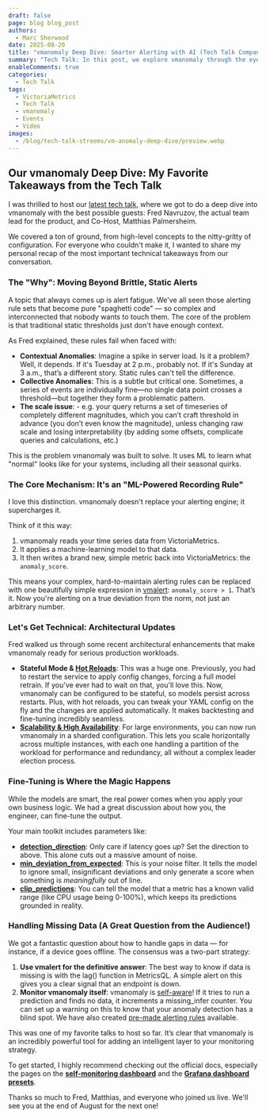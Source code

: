 ```yaml
---
draft: false
page: blog blog_post
authors:
  - Marc Sherwood
date: 2025-08-20
title: "vmanomaly Deep Dive: Smarter Alerting with AI (Tech Talk Companion)"
summary: "Tech Talk: In this post, we explore vmanomaly through the eyes of its creators. Learn how this AI-powered alerting system helps cut through noise, avoid static rule spaghetti, and deliver actionable insights directly from your monitoring data."
enableComments: true
categories:
  - Tech Talk
tags:
  - VictoriaMetrics
  - Tech Talk
  - vmanomaly
  - Events
  - Video
images:
  - /blog/tech-talk-streems/vm-anomaly-deep-dive/preview.webp
---
```


## Our vmanomaly Deep Dive: My Favorite Takeaways from the Tech Talk

I was thrilled to host our [latest tech talk](https://www.youtube.com/watch?v=Uuix_glPfjM), where we got to do a deep dive into vmanomaly with the best possible guests: Fred Navruzov, the actual team lead for the product, and Co-Host, Matthias Palmersheim.

We covered a ton of ground, from high-level concepts to the nitty-gritty of configuration. For everyone who couldn't make it, I wanted to share my personal recap of the most important technical takeaways from our conversation.

### The "Why": Moving Beyond Brittle, Static Alerts

A topic that always comes up is alert fatigue. We've all seen those alerting rule sets that become pure "spaghetti code" — so complex and interconnected that nobody wants to touch them. The core of the problem is that traditional static thresholds just don't have enough context.

As Fred explained, these rules fail when faced with:

* **Contextual Anomalies**: Imagine a spike in server load. Is it a problem? Well, it depends. If it's Tuesday at 2 p.m., probably not. If it's Sunday at 3 a.m., that’s a different story. Static rules can't tell the difference.
* **Collective Anomalies**: This is a subtle but critical one. Sometimes, a series of events are individually fine—no single data point crosses a threshold—but together they form a problematic pattern.
* **The scale issue**: - e.g. your query returns a set of timeseries of completely different magnitudes, which you can’t craft threshold in advance (you don’t even know the magnitude), unless changing raw scale and losing interpretability (by adding some offsets, complicate queries and calculations, etc.)

This is the problem vmanomaly was built to solve. It uses ML to learn what "normal" looks like for your systems, including all their seasonal quirks.

### The Core Mechanism: It's an "ML-Powered Recording Rule"

I love this distinction. vmanomaly doesn't replace your alerting engine; it supercharges it.

Think of it this way:

1. vmanomaly reads your time series data from VictoriaMetrics.
2. It applies a machine-learning model to that data.
3. It then writes a brand new, simple metric back into VictoriaMetrics: the `anomaly_score`.

This means your complex, hard-to-maintain alerting rules can be replaced with one beautifully simple expression in [vmalert](https://docs.victoriametrics.com/victoriametrics/vmalert/): `anomaly_score > 1`. That’s it. Now you're alerting on a true deviation from the norm, not just an arbitrary number.

### Let's Get Technical: Architectural Updates

Fred walked us through some recent architectural enhancements that make vmanomaly ready for serious production workloads.

* **Stateful Mode & [Hot Reloads](https://docs.victoriametrics.com/anomaly-detection/changelog/#v1250)**: This was a huge one. Previously, you had to restart the service to apply config changes, forcing a full model retrain. If you've ever had to wait on that, you'll love this. Now, vmanomaly can be configured to be stateful, so models persist across restarts. Plus, with hot reloads, you can tweak your YAML config on the fly and the changes are applied automatically. It makes backtesting and fine-tuning incredibly seamless.
* [**Scalability & High Availability**](https://docs.victoriametrics.com/anomaly-detection/scaling-vmanomaly/): For large environments, you can now run vmanomaly in a sharded configuration. This lets you scale horizontally across multiple instances, with each one handling a partition of the workload for performance and redundancy, all without a complex leader election process.

### Fine-Tuning is Where the Magic Happens

While the models are smart, the real power comes when you apply your own business logic. We had a great discussion about how you, the engineer, can fine-tune the output.

Your main toolkit includes parameters like:

* [**detection_direction**](https://docs.victoriametrics.com/anomaly-detection/components/models/#detection-direction): Only care if latency goes *up*? Set the direction to above. This alone cuts out a massive amount of noise.
* [**min_deviation_from_expected**](https://docs.victoriametrics.com/anomaly-detection/components/models/#minimal-deviation-from-expected): This is your noise filter. It tells the model to ignore small, insignificant deviations and only generate a score when something is *meaningfully* out of line.
* [**clip_predictions**](https://docs.victoriametrics.com/anomaly-detection/components/models/#clip-predictions): You can tell the model that a metric has a known valid range (like CPU usage being 0-100%), which keeps its predictions grounded in reality.

### Handling Missing Data (A Great Question from the Audience!)

We got a fantastic question about how to handle gaps in data — for instance, if a device goes offline. The consensus was a two-part strategy:

1. **Use vmalert for the definitive answer**: The best way to know if data is missing is with the lag() function in MetricsQL. A simple alert on this gives you a clear signal that an endpoint is down.
2. **Monitor vmanomaly itself**: vmanomaly is [self-aware](https://docs.victoriametrics.com/anomaly-detection/self-monitoring/)! If it tries to run a prediction and finds no data, it increments a missing_infer counter. You can set up a warning on this to know that your anomaly detection has a blind spot. We have also created [pre-made alerting rules](https://docs.victoriametrics.com/anomaly-detection/self-monitoring/#alerting-rules) available.

This was one of my favorite talks to host so far. It’s clear that vmanomaly is an incredibly powerful tool for adding an intelligent layer to your monitoring strategy.

To get started, I highly recommend checking out the official docs, especially the pages on the [**self-monitoring dashboard**](https://docs.victoriametrics.com/anomaly-detection/self-monitoring/) and the [**Grafana dashboard presets**](https://docs.victoriametrics.com/anomaly-detection/presets/#grafana-dashboard).

Thanks so much to Fred, Matthias, and everyone who joined us live. We'll see you at the end of August for the next one!

